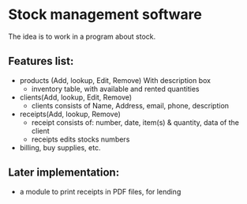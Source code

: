 # Stock management software

The idea is to work in a program about stock.

## Features list:

* products (Add, lookup, Edit, Remove) With description box
    * inventory table, with available and rented quantities
* clients(Add, lookup, Edit, Remove)
    * clients consists of Name, Address, email, phone, description
* receipts(Add, lookup, Remove)
    * receipt consists of: number, date, item(s) & quantity, data of the client
    * receipts edits stocks numbers
* billing, buy supplies, etc.

## Later implementation:

* a module to print receipts in PDF files, for lending



